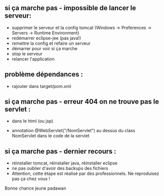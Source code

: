 ## si ça marche pas - impossible de lancer le serveur: 
- supprimer le serveur et la config tomcat (Windows -> Preferences -> Servers -> Runtime Environment)
- redémarrer eclipse-jee (pas java!)
- remettre la config et refaire un serveur 
- démarrer pour voir si ça marche 
- stop le serveur 
- relancer l'application 

## problème dépendances : 
- rajouter dans target/pom.xml 

## si ça marche pas - erreur 404 on ne trouve pas le servlet : 
- <form method="post" action="NomServlet"> dans le html (ou jsp) 
- annotation @WebServlet("/NomServlet") au dessus du class NomServlet dans le code de la servlet 

## si ça marche pas - dernier recours : 
- réinstaller tomcat, réinstaller java, réinstaller eclipse 
- ne pas oublier d'avoir des backups des fichiers 
- Attention, cette étape est réalisé par des professionnels. Ne reproduisez pas ça chez vous !

Bonne chance jeune padawan 
